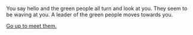 You say hello and the green people all turn and look at you.
They seem to be waving at you.
A leader of the green people moves towards you.

[Go up to meet them.](../../greet-green/greet-green.md)

